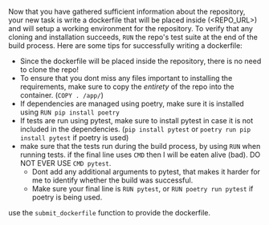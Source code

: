 Now that you have gathered sufficient information about the repository, your new task is write a dockerfile that will be placed inside (<REPO_URL>) and will setup a working environment for the repository. To verify that any cloning and installation succeeds, `RUN` the repo's test suite at the end of the build process.
Here are some tips for successfully writing a dockerfile:
- Since the dockerfile will be placed inside the repository, there is no need to clone the repo!
- To ensure that you dont miss any files important to installing the requirements, make sure to copy the *entirety* of the repo into the container. (`COPY . /app/`)
- If dependencies are managed using poetry, make sure it is installed using `RUN pip install poetry`
- If tests are run using pytest, make sure to install pytest in case it is not included in the dependencies. (`pip install pytest` or `poetry run pip install pytest` if poetry is used)
- make sure that the tests run during the build process, by using `RUN` when running tests. if the final line uses `CMD` then I will be eaten alive (bad). DO NOT EVER USE `CMD pytest`.
    - Dont add any additional arguments to pytest, that makes it harder for me to identify whether the build was successful.
    - Make sure your final line is `RUN pytest`, or `RUN poetry run pytest` if poetry is being used.

use the `submit_dockerfile` function to provide the dockerfile.